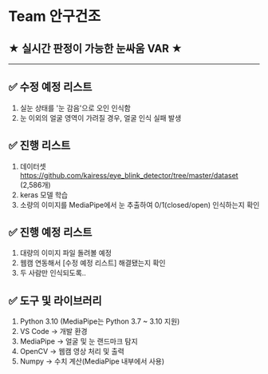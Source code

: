 # Team 안구건조
## ★ 실시간 판정이 가능한 눈싸움 VAR ★

---

## ✅ 수정 예정 리스트
1. 실눈 상태를 '눈 감음'으로 오인 인식함
2. 눈 이외의 얼굴 영역이 가려질 경우, 얼굴 인식 실패 발생

## ✅ 진행 리스트
1. 데이터셋 https://github.com/kairess/eye_blink_detector/tree/master/dataset (2,586개)
2. keras 모델 학습
3. 소량의 이미지를 MediaPipe에서 눈 추출하여 0/1(closed/open) 인식하는지 확인

## ✅ 진행 예정 리스트
1. 대량의 이미지 파일 돌려볼 예정
2. 웹캠 연동해서 [수정 예정 리스트] 해결됐는지 확인
3. 두 사람만 인식되도록.. 

## ✅ 도구 및 라이브러리
1. Python 3.10 (MediaPipe는 Python 3.7 ~ 3.10 지원)
2. VS Code → 개발 환경
3. MediaPipe → 얼굴 및 눈 랜드마크 탐지
4. OpenCV → 웹캠 영상 처리 및 출력
5. Numpy → 수치 계산(MediaPipe 내부에서 사용)
